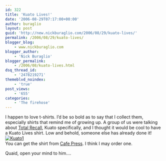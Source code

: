 ```yaml
---
id: 322
title: 'Kuato Lives!'
date: '2006-08-29T07:17:00+00:00'
author: buraglio
layout: post
guid: 'http://new.nickburaglio.com/2006/08/29/kuato-lives/'
permalink: /2006/08/29/kuato-lives/
blogger_blog:
    - www.nickburaglio.com
blogger_author:
    - 'Nick Buraglio'
blogger_permalink:
    - /2006/08/kuato-lives.html
dsq_thread_id:
    - '2478219271'
themeblvd_noindex:
    - 'true'
post_views:
    - '655'
categories:
    - 'The firehose'
---
```


I happen to love t-shirts. I’d be so bold as to say that I collect them, especially shirts that remind me of growing up. A group of us were talking about [Total Recall](http://imdb.com/title/tt0100802/), Kuato specifically, and I thought it would be cool to have a Kuato Lives shirt. Low and behold, someone else has already done it! [  ](http://www.cafepress.com/cp/prod.aspx?p=filmfanshirts3.71607441)[![Kuato1](http://www.nickburaglio.com/wp-content/uploads/2006/08/Kuato1.jpg)](http://www.nickburaglio.com/wp-content/uploads/2006/08/Kuato1.jpg)  
You can get the shirt from [Cafe Press](http://www.cafepress.com/cp/prod.aspx?p=filmfanshirts3.71607441). I think I may order one.

Quaid, open your mind to him….
